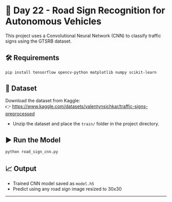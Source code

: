 # 🚦 Day 22 - Road Sign Recognition for Autonomous Vehicles

This project uses a Convolutional Neural Network (CNN) to classify traffic signs using the GTSRB dataset.

## 🛠️ Requirements

```bash
pip install tensorflow opencv-python matplotlib numpy scikit-learn
```

## 📁 Dataset

Download the dataset from Kaggle:  
👉 https://www.kaggle.com/datasets/valentynsichkar/traffic-signs-preprocessed

- Unzip the dataset and place the `train/` folder in the project directory.

## ▶️ Run the Model

```bash
python road_sign_cnn.py
```

## 📈 Output

- Trained CNN model saved as `model.h5`
- Predict using any road sign image resized to 30x30

---
